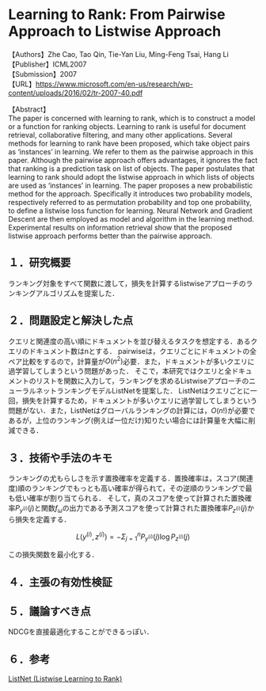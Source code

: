 # Learning to Rank: From Pairwise Approach to Listwise Approach  

【Authors】Zhe Cao, Tao Qin, Tie-Yan Liu, Ming-Feng Tsai, Hang Li  
【Publisher】ICML2007  
【Submission】2007  
【URL】https://www.microsoft.com/en-us/research/wp-content/uploads/2016/02/tr-2007-40.pdf  

【Abstract】  
The paper is concerned with learning to rank, which is to construct a model or a function for ranking objects. Learning to rank is useful for document retrieval, collaborative filtering, and many other applications. Several methods for learning to rank have been proposed, which take object pairs as ‘instances’ in learning. We refer to them as the pairwise approach in this paper. Although the pairwise approach offers advantages, it ignores the fact that ranking is a prediction task on list of objects. The paper postulates that learning to rank should adopt the listwise approach in which lists of objects are used as ‘instances’ in learning. The paper proposes a new probabilistic method for the approach. Specifically it introduces two probability models, respectively referred to as permutation probability and top one probability, to define a listwise loss function for learning. Neural Network and Gradient Descent are then employed as model and algorithm in the learning method. Experimental results on information retrieval show that the proposed listwise approach performs better than the pairwise approach.  

## １．研究概要  
ランキング対象をすべて関数に渡して，損失を計算するlistwiseアプローチのランキングアルゴリズムを提案した．  
## ２．問題設定と解決した点  
クエリと関連度の高い順にドキュメントを並び替えるタスクを想定する．あるクエリのドキュメント数はnとする．
pairwiseは，クエリごとにドキュメントの全ペア比較をするので，計算量が$O(n^2)$必要．また，ドキュメントが多いクエリに過学習してしまうという問題があった．
そこで，本研究ではクエリと全ドキュメントのリストを関数に入力して，ランキングを求めるListwiseアプローチのニューラルネットランキングモデルListNetを提案した．
ListNetはクエリごとに一回，損失を計算するため，ドキュメントが多いクエリに過学習してしまうという問題がない．また，ListNetはグローバルランキングの計算には，$O(n!)$が必要であるが，上位のランキング(例えば一位だけ)知りたい場合には計算量を大幅に削減できる．  
## ３．技術や手法のキモ  
ランキングの尤もらしさを示す置換確率を定義する．置換確率は，スコア(関連度)順のランキングでもっとも高い確率が得られて，その逆順のランキングで最も低い確率が割り当てられる．
そして，真のスコアを使って計算された置換確率$P_{y^{(i)}}(j)$と関数$f_{\omega}$の出力である予測スコアを使って計算された置換確率$P_{z^{(i)}}(j)$から損失を定義する．  

$$
L(y^{(i)},z^{(i)}) = -\Sigma_{j=1}^{n} P_{y^{(i)}}(j) \log P_{z^{(i)}}(j)
$$



この損失関数を最小化する．
## ４．主張の有効性検証
## ５．議論すべき点  
NDCGを直接最適化することができるっぽい．  
## ６．参考  
[ListNet (Listwise Learning to Rank)](https://medium.com/@purbon/listnet-48f56cb80bb2)
